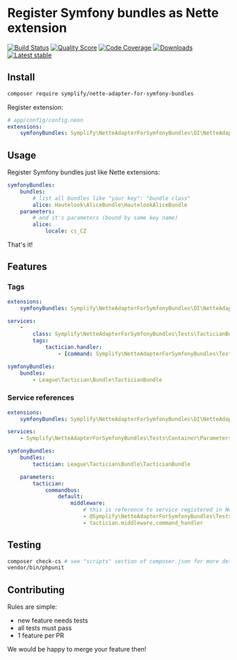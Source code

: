 # Register Symfony bundles as Nette extension

[![Build Status](https://img.shields.io/travis/Symplify/NetteAdapterForSymfonyBundles.svg?style=flat-square)](https://travis-ci.org/Symplify/NetteAdapterForSymfonyBundles)
[![Quality Score](https://img.shields.io/scrutinizer/g/Symplify/NetteAdapterForSymfonyBundles.svg?style=flat-square)](https://scrutinizer-ci.com/g/Symplify/NetteAdapterForSymfonyBundles)
[![Code Coverage](https://img.shields.io/scrutinizer/coverage/g/Symplify/NetteAdapterForSymfonyBundles.svg?style=flat-square)](https://scrutinizer-ci.com/g/Symplify/NetteAdapterForSymfonyBundles)
[![Downloads](https://img.shields.io/packagist/dt/Symplify/nette-adapter-for-symfony-bundles.svg?style=flat-square)](https://packagist.org/packages/Symplify/nette-adapter-for-symfony-bundles)
[![Latest stable](https://img.shields.io/packagist/v/Symplify/nette-adapter-for-symfony-bundles.svg?style=flat-square)](https://packagist.org/packages/Symplify/nette-adapter-for-symfony-bundles)

## Install

```sh
composer require symplify/nette-adapter-for-symfony-bundles
```

Register extension:

```yaml
# app/config/config.neon
extensions:
	symfonyBundles: Symplify\NetteAdapterForSymfonyBundles\DI\NetteAdapterForSymfonyBundlesExtension
```


## Usage

Register Symfony bundles just like Nette extensions:

```yaml
symfonyBundles:
	bundles:
		# list all bundles like "your key": "bundle class"
		alice: Hautelook\AliceBundle\HautelookAliceBundle
	parameters:
		# and it's parameters (bound by same key name)
		alice:
			locale: cs_CZ
```

That's it!


## Features

### Tags

```yaml
extensions:
	symfonyBundles: Symplify\NetteAdapterForSymfonyBundles\DI\NetteAdapterForSymfonyBundles

services:
	-
		class: Symplify\NetteAdapterForSymfonyBundles\Tests\TacticianBundle\NetteTagsSource\SomeCommandHandler
		tags:
			tactician.handler:
				- [command: Symplify\NetteAdapterForSymfonyBundles\Tests\TacticianBundle\NetteTagsSource\SomeCommand]

symfonyBundles:
	bundles:
		- League\Tactician\Bundle\TacticianBundle
```


### Service references

```yaml
extensions:
	symfonyBundles: Symplify\NetteAdapterForSymfonyBundles\DI\NetteAdapterForSymfonyBundles

services:
	- Symplify\NetteAdapterForSymfonyBundles\Tests\Container\ParametersSource\CustomMiddleware

symfonyBundles:
	bundles:
		tactician: League\Tactician\Bundle\TacticianBundle

	parameters:
		tactician:
			commandbus:
				default:
					middleware:
						# this is reference to service registered in Nette
						- @Symplify\NetteAdapterForSymfonyBundles\Tests\Container\ParametersSource\CustomMiddleware
						- tactician.middleware.command_handler
```

## Testing

```bash
composer check-cs # see "scripts" section of composer.json for more details 
vendor/bin/phpunit
```


## Contributing

Rules are simple:

- new feature needs tests
- all tests must pass
- 1 feature per PR

We would be happy to merge your feature then!
